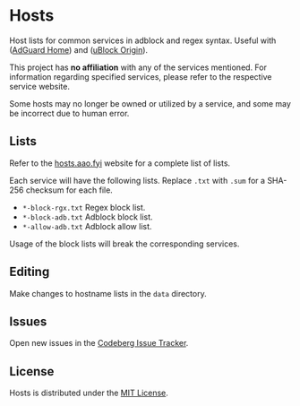 # Hosts
Host lists for common services in adblock and regex syntax. Useful with ([AdGuard Home](https://github.com/AdguardTeam/AdGuardHome)) and ([uBlock Origin](https://github.com/gorhill/uBlock/)).

This project has **no affiliation** with any of the services mentioned. For information regarding specified services, please refer to the respective service website.

Some hosts may no longer be owned or utilized by a service, and some may be incorrect due to human error.

## Lists
Refer to the [hosts.aao.fyi](https://hosts.aao.fyi/) website for a complete list of lists.

Each service will have the following lists. Replace `.txt` with `.sum` for a SHA-256 checksum for each file.

+ `*-block-rgx.txt` Regex block list.
+ `*-block-adb.txt` Adblock block list.
+ `*-allow-adb.txt` Adblock allow list.

Usage of the block lists will break the corresponding services.

## Editing
Make changes to hostname lists in the `data` directory.

## Issues
Open new issues in the [Codeberg Issue Tracker](https://codeberg.org/aao-fyi/hosts/issues).

## License
Hosts is distributed under the [MIT License](https://codeberg.org/aao-fyi/hosts/src/branch/main/LICENSE).
